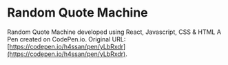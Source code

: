 # Random Quote Machine
Random Quote Machine developed using React, Javascript, CSS & HTML
A Pen created on CodePen.io. Original URL: [https://codepen.io/h4ssan/pen/yLbRxdr](https://codepen.io/h4ssan/pen/yLbRxdr).

